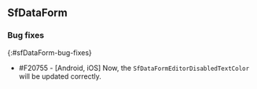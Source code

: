 ## SfDataForm

### Bug fixes
{:#sfDataForm-bug-fixes}

* \#F20755 - [Android, iOS] Now, the `SfDataFormEditorDisabledTextColor` will be updated correctly.
